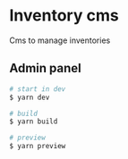 # Inventory cms

Cms to manage inventories

## Admin panel

```bash
# start in dev
$ yarn dev

# build
$ yarn build

# preview
$ yarn preview
```
